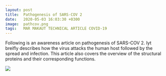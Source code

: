 ```yaml
---
layout: post
title:  Pathogenesis of SARS-COV 2
date:   2020-05-03 16:03:30 +0300
image:  pathcov.png
tags:   MAR MAKAUT TECHNICAL ARTICLE COVID-19
---
```

Following is an awareness article on pathogenesis of SARS-COV 2. Iyt breifly describes how the virus attacks the human host followed by the spread and infection. This article also covers the overview of the structural proteins and their corresponding functions. 



![]({{site.baseurl}}/img/pathcov2.jpg)
